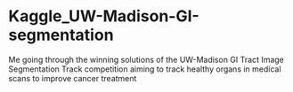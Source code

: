 # Kaggle_UW-Madison-GI-segmentation
Me going through the winning solutions of the UW-Madison GI Tract Image Segmentation Track competition aiming to track healthy organs in medical scans to improve cancer treatment
